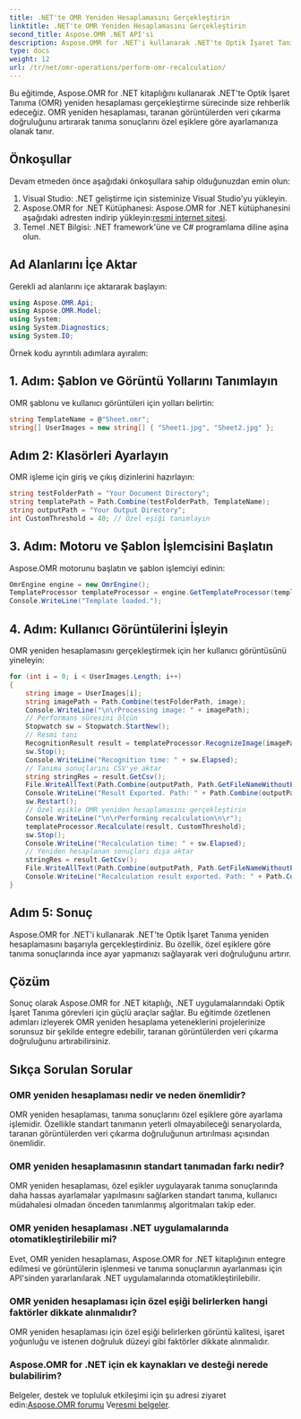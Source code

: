 ```yaml
---
title: .NET'te OMR Yeniden Hesaplamasını Gerçekleştirin
linktitle: .NET'te OMR Yeniden Hesaplamasını Gerçekleştirin
second_title: Aspose.OMR .NET API'si
description: Aspose.OMR for .NET'i kullanarak .NET'te Optik İşaret Tanıma yeniden hesaplamasını nasıl gerçekleştireceğinizi öğrenin. Taranan görüntülerdeki veri doğruluğunu artırın!
type: docs
weight: 12
url: /tr/net/omr-operations/perform-omr-recalculation/
---
```

Bu eğitimde, Aspose.OMR for .NET kitaplığını kullanarak .NET'te Optik İşaret Tanıma (OMR) yeniden hesaplaması gerçekleştirme sürecinde size rehberlik edeceğiz. OMR yeniden hesaplaması, taranan görüntülerden veri çıkarma doğruluğunu artırarak tanıma sonuçlarını özel eşiklere göre ayarlamanıza olanak tanır.
## Önkoşullar
Devam etmeden önce aşağıdaki önkoşullara sahip olduğunuzdan emin olun:
1. Visual Studio: .NET geliştirme için sisteminize Visual Studio'yu yükleyin.
2.  Aspose.OMR for .NET Kütüphanesi: Aspose.OMR for .NET kütüphanesini aşağıdaki adresten indirip yükleyin:[resmi internet sitesi](https://releases.aspose.com/omr/net/).
3. Temel .NET Bilgisi: .NET framework'üne ve C# programlama diline aşina olun.
## Ad Alanlarını İçe Aktar
Gerekli ad alanlarını içe aktararak başlayın:
```csharp
using Aspose.OMR.Api;
using Aspose.OMR.Model;
using System;
using System.Diagnostics;
using System.IO;
```
Örnek kodu ayrıntılı adımlara ayıralım:
## 1. Adım: Şablon ve Görüntü Yollarını Tanımlayın
OMR şablonu ve kullanıcı görüntüleri için yolları belirtin:
```csharp
string TemplateName = @"Sheet.omr";
string[] UserImages = new string[] { "Sheet1.jpg", "Sheet2.jpg" };
```
## Adım 2: Klasörleri Ayarlayın
OMR işleme için giriş ve çıkış dizinlerini hazırlayın:
```csharp
string testFolderPath = "Your Document Directory";
string templatePath = Path.Combine(testFolderPath, TemplateName);
string outputPath = "Your Output Directory";
int CustomThreshold = 40; // Özel eşiği tanımlayın
```
## 3. Adım: Motoru ve Şablon İşlemcisini Başlatın
Aspose.OMR motorunu başlatın ve şablon işlemciyi edinin:
```csharp
OmrEngine engine = new OmrEngine();
TemplateProcessor templateProcessor = engine.GetTemplateProcessor(templatePath);
Console.WriteLine("Template loaded.");
```
## 4. Adım: Kullanıcı Görüntülerini İşleyin
OMR yeniden hesaplamasını gerçekleştirmek için her kullanıcı görüntüsünü yineleyin:
```csharp
for (int i = 0; i < UserImages.Length; i++)
{
    string image = UserImages[i];
    string imagePath = Path.Combine(testFolderPath, image);
    Console.WriteLine("\n\rProcessing image: " + imagePath);
    // Performans süresini ölçün
    Stopwatch sw = Stopwatch.StartNew();
    // Resmi tanı
    RecognitionResult result = templateProcessor.RecognizeImage(imagePath);
    sw.Stop();
    Console.WriteLine("Recognition time: " + sw.Elapsed);
    // Tanıma sonuçlarını CSV'ye aktar
    string stringRes = result.GetCsv();
    File.WriteAllText(Path.Combine(outputPath, Path.GetFileNameWithoutExtension(image) + ".csv"), stringRes);
    Console.WriteLine("Result Exported. Path: " + Path.Combine(outputPath, Path.GetFileNameWithoutExtension(image) + ".csv"));
    sw.Restart();
    // Özel eşikle OMR yeniden hesaplamasını gerçekleştirin
    Console.WriteLine("\n\rPerforming recalculation\n\r");
    templateProcessor.Recalculate(result, CustomThreshold);
    sw.Stop();
    Console.WriteLine("Recalculation time: " + sw.Elapsed);
    // Yeniden hesaplanan sonuçları dışa aktar
    stringRes = result.GetCsv();
    File.WriteAllText(Path.Combine(outputPath, Path.GetFileNameWithoutExtension(image) + "_Recalculated.csv"), stringRes);
    Console.WriteLine("Recalculation result exported. Path: " + Path.Combine(outputPath, Path.GetFileNameWithoutExtension(image) + "_Recalculated.csv"));
}
```
## Adım 5: Sonuç
Aspose.OMR for .NET'i kullanarak .NET'te Optik İşaret Tanıma yeniden hesaplamasını başarıyla gerçekleştirdiniz. Bu özellik, özel eşiklere göre tanıma sonuçlarında ince ayar yapmanızı sağlayarak veri doğruluğunu artırır.
## Çözüm
Sonuç olarak Aspose.OMR for .NET kitaplığı, .NET uygulamalarındaki Optik İşaret Tanıma görevleri için güçlü araçlar sağlar. Bu eğitimde özetlenen adımları izleyerek OMR yeniden hesaplama yeteneklerini projelerinize sorunsuz bir şekilde entegre edebilir, taranan görüntülerden veri çıkarma doğruluğunu artırabilirsiniz.
## Sıkça Sorulan Sorular
### OMR yeniden hesaplaması nedir ve neden önemlidir?
OMR yeniden hesaplaması, tanıma sonuçlarını özel eşiklere göre ayarlama işlemidir. Özellikle standart tanımanın yeterli olmayabileceği senaryolarda, taranan görüntülerden veri çıkarma doğruluğunun artırılması açısından önemlidir.
### OMR yeniden hesaplamasının standart tanımadan farkı nedir?
OMR yeniden hesaplaması, özel eşikler uygulayarak tanıma sonuçlarında daha hassas ayarlamalar yapılmasını sağlarken standart tanıma, kullanıcı müdahalesi olmadan önceden tanımlanmış algoritmaları takip eder.
### OMR yeniden hesaplaması .NET uygulamalarında otomatikleştirilebilir mi?
Evet, OMR yeniden hesaplaması, Aspose.OMR for .NET kitaplığının entegre edilmesi ve görüntülerin işlenmesi ve tanıma sonuçlarının ayarlanması için API'sinden yararlanılarak .NET uygulamalarında otomatikleştirilebilir.
### OMR yeniden hesaplaması için özel eşiği belirlerken hangi faktörler dikkate alınmalıdır?
OMR yeniden hesaplaması için özel eşiği belirlerken görüntü kalitesi, işaret yoğunluğu ve istenen doğruluk düzeyi gibi faktörler dikkate alınmalıdır.
### Aspose.OMR for .NET için ek kaynakları ve desteği nerede bulabilirim?
 Belgeler, destek ve topluluk etkileşimi için şu adresi ziyaret edin:[Aspose.OMR forumu](https://forum.aspose.com/c/omr/38) Ve[resmi belgeler](https://reference.aspose.com/omr/net/).